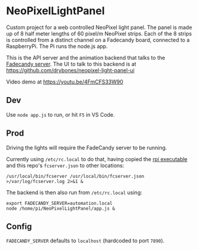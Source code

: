 # NeoPixelLightPanel

Custom project for a web controlled NeoPixel light panel. The panel is made up of 8 half meter lengths of 60 pixel/m NeoPixel strips. Each of the 8 strips is controlled from a distinct channel on a Fadecandy board, connected to a RaspberryPi. The Pi runs the node.js app.

This is the API server and the animation backend that talks to the [Fadecandy server](https://github.com/scanlime/fadecandy). The UI to talk to this backend is at https://github.com/drybones/neopixel-light-panel-ui

Video demo at https://youtu.be/4FmCFS33W90

## Dev 
Use `node app.js` to run, or hit `F5` in VS Code.

## Prod
Driving the lights will require the FadeCandy server to be running. 

Currently using `/etc/rc.local` to do that, having copied the [rpi executable](https://github.com/scanlime/fadecandy/blob/master/bin/fcserver-rpi) and this repo's `fcserver.json` to other locations:
```
/usr/local/bin/fcserver /usr/local/bin/fcserver.json >/var/log/fcserver.log 2>&1 &
```

The backend is then also run from `/etc/rc.local` using:
```
export FADECANDY_SERVER=automation.local
node /home/pi/NeoPixelLightPanel/app.js &
```

## Config

`FADECANDY_SERVER` defaults to `localhost` (hardcoded to port `7890`).
